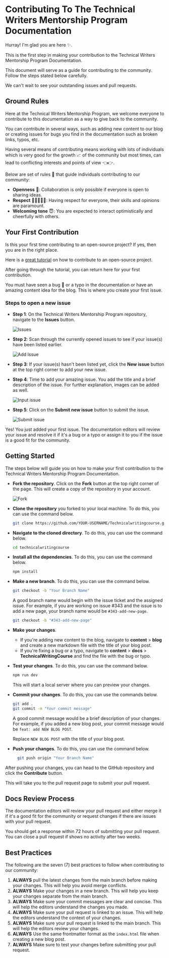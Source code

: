 # Contributing To The Technical Writers Mentorship Program Documentation

Hurray! I'm glad you are here ✨.

This is the first step in making your contribution to the Technical Writers Mentorship Program Documentation.

This document will serve as a guide for contributing to the community. Follow the steps stated below carefully.

We can't wait to see your outstanding issues and pull requests.

## Ground Rules

Here at the Technical Writers Mentorship Program, we welcome everyone to contribute to this documentation as a way to give back to the community.

You can contribute in several ways, such as adding new content to our blog or creating issues for bugs you find in the documentation such as broken links, typos, etc.

Having several means of contributing means working with lots of individuals which is very good for the growth 📈 of the community but most times, can lead to conflicting interests and points of view 👈👉.

Below are set of rules 📖 that guide individuals contributing to our community:

- **Openness** 👐: Collaboration is only possible if everyone is open to sharing ideas.
- **Respect** 👨🏾‍🤝‍👨🏽: Having respect for everyone, their skills and opinions are paramount.
- **Welcoming tone** 😇: You are expected to interact optimistically and cheerfully with others.

## Your First Contribution

Is this your first time contributing to an open-source project? If yes, then you are in the right place.

Here is a [great tutorial](https://app.egghead.io/playlists/how-to-contribute-to-an-open-source-project-on-github) on how to contribute to an open-source project.

After going through the tutorial, you can return here for your first contribution.

You must have seen a bug 🐞 or a typo in the documentation or have an amazing content idea for the blog. This is where you create your first issue.

### Steps to open a new issue

- **Step 1**: On the Technical Writers Mentorship Program repository, navigate to the **Issues** button.

  ![Issues](/assets/images/issues.png)

- **Step 2**: Scan through the currently opened issues to see if your issue(s) have been listed earlier.

  ![Add Issue](/assets/images/add-issue.png)

- **Step 3**: If your issue(s) hasn't been listed yet, click the **New issue** button at the top right corner to add your new issue.
- **Step 4**: Time to add your amazing issue. You add the title and a brief description of the issue. For further explanation, images can be added as well.

  ![Input issue](/assets/images/input-issue.png)

- **Step 5**: Click on the **Submit new issue** button to submit the issue.

  ![Submit issue](/assets/images/submit-issue.png)

Yes! You just added your first issue. The documentation editors will review your issue and resolve it if it's a bug or a typo or assign it to you if the issue is a good fit for the community.

## Getting Started

The steps below will guide you on how to make your first contribution to the Technical Writers Mentorship Program Documentation.

- **Fork the repository**. Click on the **Fork** button at the top right corner of the page. This will create a copy of the repository in your account.

  ![Fork](/assets/images/fork.png)

- **Clone the repository** you forked to your local machine. To do this, you can use the command below.

  ```bash
  git clone https://github.com/YOUR-USERNAME/Technicalwritingcourse.git
  ```

- **Navigate to the cloned directory**. To do this, you can use the command below.

  ```bash
  cd technicalwritingcourse
  ```

- **Install all the dependencies**. To do this, you can use the command below.

  ```bash
  npm install
  ```

- **Make a new branch**. To do this, you can use the command below.

  ```bash
  git checkout -b "Your Branch Name"
  ```

  A good branch name would begin with the issue ticket and the assigned issue. For example, if you are working on issue #343 and the issue is to add a new page, your branch name would be `#343-add-new-page`.

  ```bash
  git checkout -b "#343-add-new-page"
  ```

- **Make your changes**.

  - If you're adding new content to the blog, navigate to **content** > **blog** and create a new markdown file with the title of your blog post.
  - If you're fixing a bug or a typo, navigate to **content** > **docs** > **TechnicalWritingCourse** and find the file with the bug or typo.

- **Test your changes**. To do this, you can use the command below.

  ```bash
  npm run dev
  ```

  This will start a local server where you can preview your changes.

- **Commit your changes**. To do this, you can use the commands below.

  ```bash
  git add .
  git commit -m "Your commit message"
  ```

  A good commit message would be a brief description of your changes. For example, if you added a new blog post, your commit message would be `feat: add NEW BLOG POST`.

  Replace `NEW BLOG POST` with the title of your blog post.

- **Push your changes**. To do this, you can use the command below.

  ```bash
    git push origin "Your Branch Name"
  ```

After pushing your changes, you can head to the GitHub repository and click the **Contribute** button.

This will take you to the pull request page to submit your pull request.

## Docs Review Process

The documentation editors will review your pull request and either merge it if it's a good fit for the community or request changes if there are issues with your pull request.

You should get a response within 72 hours of submitting your pull request. You can close a pull request if shows no activity after two weeks.

## Best Practices

The following are the seven (7) best practices to follow when contributing to our community:

1. **ALWAYS** pull the latest changes from the main branch before making your changes. This will help you avoid merge conflicts.
2. **ALWAYS** Make your changes in a new branch. This will help you keep your changes separate from the main branch.
3. **ALWAYS** Make sure your commit messages are clear and concise. This will help the editors understand the changes you made.
4. **ALWAYS** Make sure your pull request is linked to an issue. This will help the editors understand the context of your changes.
5. **ALWAYS** Make sure your pull request is linked to the main branch. This will help the editors review your changes.
6. **ALWAYS** Use the same frontmatter format as the `index.html` file when creating a new blog post.
7. **ALWAYS** Make sure to test your changes before submitting your pull request.
